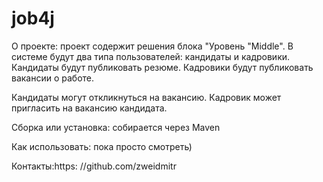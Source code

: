 # job4j
О проекте:
проект содержит решения блока "Уровень "Middle".
В системе будут два типа пользователей: кандидаты и кадровики. 
Кандидаты будут публиковать резюме. 
Кадровики будут публиковать вакансии о работе.

Кандидаты могут откликнуться на вакансию. 
Кадровик может пригласить на вакансию кандидата.

Сборка или установка:
собирается через Maven

Как использовать: пока просто смотреть)

Контакты:https:
//github.com/zweidmitr